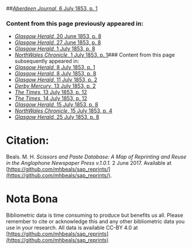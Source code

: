 ##[*Aberdeen Journal*, 6 July 1853, p. 1](https://mhbeals.github.io/sap_html/Aberdeen-Journal/Aberdeen-Journal-6-July-1853-p-1)

### Content from this page previously appeared in:
+ [*Glasgow Herald*, 20 June 1853, p. 8](https://mhbeals.github.io/sap_html/Glasgow-Herald/Glasgow-Herald-20-June-1853-p-8)
+ [*Glasgow Herald*, 27 June 1853, p. 8](https://mhbeals.github.io/sap_html/Glasgow-Herald/Glasgow-Herald-27-June-1853-p-8)
+ [*Glasgow Herald*, 1 July 1853, p. 8](https://mhbeals.github.io/sap_html/Glasgow-Herald/Glasgow-Herald-1-July-1853-p-8)
+ [*NorthWales Chronicle*, 1 July 1853, p. 1](https://mhbeals.github.io/sap_html/NorthWales-Chronicle/NorthWales-Chronicle-1-July-1853-p-1)### Content from this page subsequently appeared in:
+ [*Glasgow Herald*, 8 July 1853, p. 1](https://mhbeals.github.io/sap_html/Glasgow-Herald/Glasgow-Herald-8-July-1853-p-1)
+ [*Glasgow Herald*, 8 July 1853, p. 8](https://mhbeals.github.io/sap_html/Glasgow-Herald/Glasgow-Herald-8-July-1853-p-8)
+ [*Glasgow Herald*, 11 July 1853, p. 2](https://mhbeals.github.io/sap_html/Glasgow-Herald/Glasgow-Herald-11-July-1853-p-2)
+ [*Derby Mercury*, 13 July 1853, p. 2](https://mhbeals.github.io/sap_html/Derby-Mercury/Derby-Mercury-13-July-1853-p-2)
+ [*The Times*, 13 July 1853, p. 12](https://mhbeals.github.io/sap_html/The-Times/The-Times-13-July-1853-p-12)
+ [*The Times*, 14 July 1853, p. 12](https://mhbeals.github.io/sap_html/The-Times/The-Times-14-July-1853-p-12)
+ [*Glasgow Herald*, 15 July 1853, p. 8](https://mhbeals.github.io/sap_html/Glasgow-Herald/Glasgow-Herald-15-July-1853-p-8)
+ [*NorthWales Chronicle*, 15 July 1853, p. 4](https://mhbeals.github.io/sap_html/NorthWales-Chronicle/NorthWales-Chronicle-15-July-1853-p-4)
+ [*Glasgow Herald*, 25 July 1853, p. 8](https://mhbeals.github.io/sap_html/Glasgow-Herald/Glasgow-Herald-25-July-1853-p-8)
                    
# Citation: 

Beals. M. H. *Scissors and Paste Database: A Map of Reprinting and Reuse in the Anglophone Newspaper Press v.1.0.1.* 2 June 2017. Available at [https://github.com/mhbeals/sap_reprints/](https://github.com/mhbeals/sap_reprints/). 
                    
# Nota Bona

Bibliometric data is time consuming to produce but benefits us all. Please remember to cite or acknowledge this and any other bibliometric data you use in your research. All data is available CC-BY 4.0 at [https://github.com/mhbeals/sap_reprints](https://github.com/mhbeals/sap_reprints)